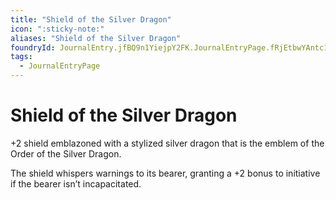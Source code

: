 ```yaml
---
title: "Shield of the Silver Dragon"
icon: ":sticky-note:"
aliases: "Shield of the Silver Dragon"
foundryId: JournalEntry.jfBQ9n1YiejpY2FK.JournalEntryPage.fRjEtbwYAntc1WGH
tags:
  - JournalEntryPage
---
```


# Shield of the Silver Dragon
+2 shield emblazoned with a stylized silver dragon that is the emblem of the Order of the Silver Dragon. 

The shield whispers warnings to its bearer, granting a +2 bonus to initiative if the bearer isn’t incapacitated.